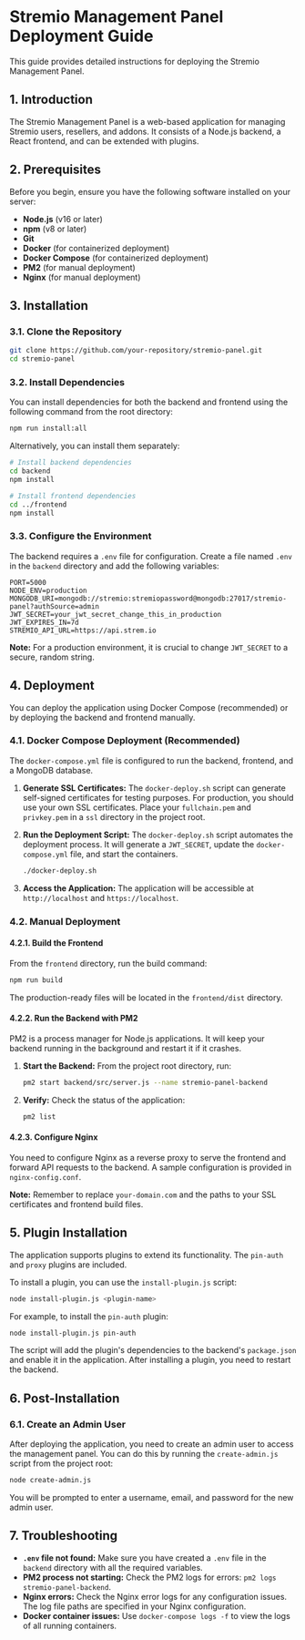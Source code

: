 # Stremio Management Panel Deployment Guide

This guide provides detailed instructions for deploying the Stremio Management Panel.

## 1. Introduction

The Stremio Management Panel is a web-based application for managing Stremio users, resellers, and addons. It consists of a Node.js backend, a React frontend, and can be extended with plugins.

## 2. Prerequisites

Before you begin, ensure you have the following software installed on your server:

*   **Node.js** (v16 or later)
*   **npm** (v8 or later)
*   **Git**
*   **Docker** (for containerized deployment)
*   **Docker Compose** (for containerized deployment)
*   **PM2** (for manual deployment)
*   **Nginx** (for manual deployment)

## 3. Installation

### 3.1. Clone the Repository

```bash
git clone https://github.com/your-repository/stremio-panel.git
cd stremio-panel
```

### 3.2. Install Dependencies

You can install dependencies for both the backend and frontend using the following command from the root directory:

```bash
npm run install:all
```

Alternatively, you can install them separately:

```bash
# Install backend dependencies
cd backend
npm install

# Install frontend dependencies
cd ../frontend
npm install
```

### 3.3. Configure the Environment

The backend requires a `.env` file for configuration. Create a file named `.env` in the `backend` directory and add the following variables:

```
PORT=5000
NODE_ENV=production
MONGODB_URI=mongodb://stremio:stremiopassword@mongodb:27017/stremio-panel?authSource=admin
JWT_SECRET=your_jwt_secret_change_this_in_production
JWT_EXPIRES_IN=7d
STREMIO_API_URL=https://api.strem.io
```

**Note:** For a production environment, it is crucial to change `JWT_SECRET` to a secure, random string.

## 4. Deployment

You can deploy the application using Docker Compose (recommended) or by deploying the backend and frontend manually.

### 4.1. Docker Compose Deployment (Recommended)

The `docker-compose.yml` file is configured to run the backend, frontend, and a MongoDB database.

1.  **Generate SSL Certificates:** The `docker-deploy.sh` script can generate self-signed certificates for testing purposes. For production, you should use your own SSL certificates. Place your `fullchain.pem` and `privkey.pem` in a `ssl` directory in the project root.

2.  **Run the Deployment Script:** The `docker-deploy.sh` script automates the deployment process. It will generate a `JWT_SECRET`, update the `docker-compose.yml` file, and start the containers.

    ```bash
    ./docker-deploy.sh
    ```

3.  **Access the Application:** The application will be accessible at `http://localhost` and `https://localhost`.

### 4.2. Manual Deployment

#### 4.2.1. Build the Frontend

From the `frontend` directory, run the build command:

```bash
npm run build
```

The production-ready files will be located in the `frontend/dist` directory.

#### 4.2.2. Run the Backend with PM2

PM2 is a process manager for Node.js applications. It will keep your backend running in the background and restart it if it crashes.

1.  **Start the Backend:** From the project root directory, run:

    ```bash
    pm2 start backend/src/server.js --name stremio-panel-backend
    ```

2.  **Verify:** Check the status of the application:

    ```bash
    pm2 list
    ```

#### 4.2.3. Configure Nginx

You need to configure Nginx as a reverse proxy to serve the frontend and forward API requests to the backend. A sample configuration is provided in `nginx-config.conf`.

**Note:** Remember to replace `your-domain.com` and the paths to your SSL certificates and frontend build files.

## 5. Plugin Installation

The application supports plugins to extend its functionality. The `pin-auth` and `proxy` plugins are included.

To install a plugin, you can use the `install-plugin.js` script:

```bash
node install-plugin.js <plugin-name>
```

For example, to install the `pin-auth` plugin:

```bash
node install-plugin.js pin-auth
```

The script will add the plugin's dependencies to the backend's `package.json` and enable it in the application. After installing a plugin, you need to restart the backend.

## 6. Post-Installation

### 6.1. Create an Admin User

After deploying the application, you need to create an admin user to access the management panel. You can do this by running the `create-admin.js` script from the project root:

```bash
node create-admin.js
```

You will be prompted to enter a username, email, and password for the new admin user.

## 7. Troubleshooting

*   **`.env` file not found:** Make sure you have created a `.env` file in the `backend` directory with all the required variables.
*   **PM2 process not starting:** Check the PM2 logs for errors: `pm2 logs stremio-panel-backend`.
*   **Nginx errors:** Check the Nginx error logs for any configuration issues. The log file paths are specified in your Nginx configuration.
*   **Docker container issues:** Use `docker-compose logs -f` to view the logs of all running containers.
